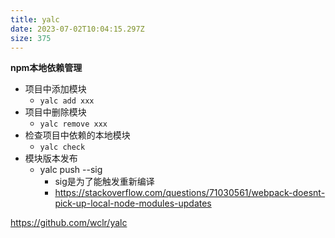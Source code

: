 ```yaml
---
title: yalc
date: 2023-07-02T10:04:15.297Z
size: 375
---
```

**npm本地依赖管理**
- 项目中添加模块
	- `yalc add xxx`
- 项目中删除模块
	- `yalc remove xxx`
- 检查项目中依赖的本地模块
	- `yalc check`
- 模块版本发布
	- yalc push --sig
		- sig是为了能触发重新编译
		- https://stackoverflow.com/questions/71030561/webpack-doesnt-pick-up-local-node-modules-updates


https://github.com/wclr/yalc
